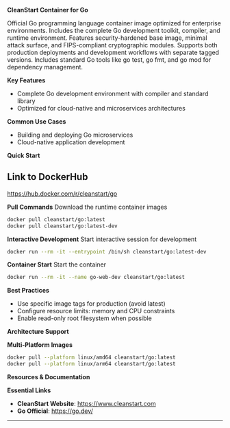 **CleanStart Container for Go**

Official Go programming language container image optimized for enterprise environments. Includes the complete Go development toolkit, compiler, and runtime environment. Features security-hardened base image, minimal attack surface, and FIPS-compliant cryptographic modules. Supports both production deployments and development workflows with separate tagged versions. Includes standard Go tools like go test, go fmt, and go mod for dependency management.


**Key Features**
* Complete Go development environment with compiler and standard library
* Optimized for cloud-native and microservices architectures

**Common Use Cases**
* Building and deploying Go microservices
* Cloud-native application development

**Quick Start**

## Link to DockerHub 

https://hub.docker.com/r/cleanstart/go

**Pull Commands**
Download the runtime container images

```bash
docker pull cleanstart/go:latest
docker pull cleanstart/go:latest-dev
```

**Interactive Development**
Start interactive session for development

```bash
docker run --rm -it --entrypoint /bin/sh cleanstart/go:latest-dev
```

**Container Start**
Start the container
```bash
docker run --rm -it --name go-web-dev cleanstart/go:latest
```

**Best Practices**
* Use specific image tags for production (avoid latest)
* Configure resource limits: memory and CPU constraints
* Enable read-only root filesystem when possible

**Architecture Support**

**Multi-Platform Images**

```bash
docker pull --platform linux/amd64 cleanstart/go:latest
docker pull --platform linux/arm64 cleanstart/go:latest
```

**Resources & Documentation**

**Essential Links**
* **CleanStart Website**: https://www.cleanstart.com
* **Go Official**: https://go.dev/

---